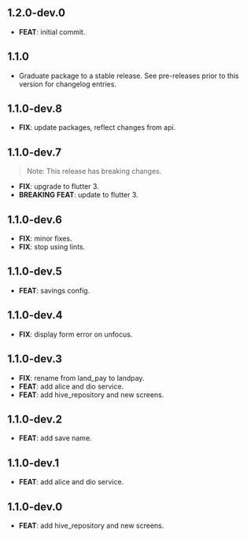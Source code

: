 ## 1.2.0-dev.0

 - **FEAT**: initial commit.

## 1.1.0

 - Graduate package to a stable release. See pre-releases prior to this version for changelog entries.

## 1.1.0-dev.8

 - **FIX**: update packages, reflect changes from api.

## 1.1.0-dev.7

> Note: This release has breaking changes.

 - **FIX**: upgrade to flutter 3.
 - **BREAKING** **FEAT**: update to flutter 3.

## 1.1.0-dev.6

 - **FIX**: minor fixes.
 - **FIX**: stop using lints.

## 1.1.0-dev.5

 - **FEAT**: savings config.

## 1.1.0-dev.4

 - **FIX**: display form error on unfocus.

## 1.1.0-dev.3

 - **FIX**: rename from land_pay to landpay.
 - **FEAT**: add alice and dio service.
 - **FEAT**: add hive_repository and new screens.

## 1.1.0-dev.2

 - **FEAT**: add save name.

## 1.1.0-dev.1

 - **FEAT**: add alice and dio service.

## 1.1.0-dev.0

 - **FEAT**: add hive_repository and new screens.


